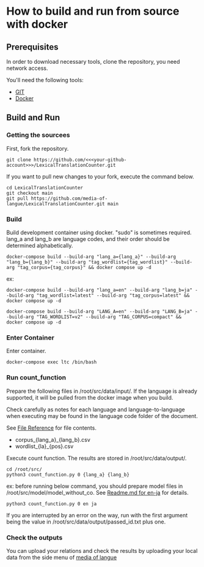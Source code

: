 # How to build and run from source with docker

## Prerequisites
In order to download necessary tools, clone the repository, you need network access.

You'll need the following tools:
- [GIT](https://git-scm.com/)
- [Docker](https://www.docker.com/)

## Build and Run
### Getting the sourcees
<!-- TODO: forkの方法に修正する。 -->
First, fork the repository.
```
git clone https://github.com/<<<your-github-account>>>/LexicalTranslationCounter.git
```

If you want to pull new changes to your fork, execute the command below.
```
cd LexicalTranslationCounter
git checkout main
git pull https://github.com/media-of-langue/LexicalTranslationCounter.git main
```

### Build
Build development container using docker.
"sudo" is sometimes required.
lang_a and lang_b are language codes, and their order should be determined alphabetically.

```
docker-compose build --build-arg "lang_a={lang_a}" --build-arg "lang_b={lang_b}" --build-arg "tag_wordlist={tag_wordlist}" --build-arg "tag_corpus={tag_corpus}" && docker compose up -d
```
ex:
```
docker-compose build --build-arg "lang_a=en" --build-arg "lang_b=ja" --build-arg "tag_wordlist=latest" --build-arg "tag_corpus=latest" && docker compose up -d
```
```
docker-compose build --build-arg "LANG_A=en" --build-arg "LANG_B=ja" --build-arg "TAG_WORDLIST=v2" --build-arg "TAG_CORPUS=compact" && docker compose up -d
```

### Enter Container
Enter container.
```
docker-compose exec ltc /bin/bash
```

### Run count_function
Prepare the following files in /root/src/data/input/.
If the language is already supported, it will be pulled from the docker image when you build.

Check carefully as notes for each language and language-to-language when executing may be found in the language code folder of the document.

See [File Reference](File_reference.md) for file contents.
- corpus_{lang_a}_{lang_b}.csv
- wordlist_{la}_{pos}.csv

Execute count function.
The results are stored in /root/src/data/output/.
```
cd /root/src/
python3 count_function.py 0 {lang_a} {lang_b}
```
ex: before running below command, you should prepare model files in /root/src/model/model_without_co. See [Readme.md for en-ja](documents/en-ja/Readme.md) for details.
```
python3 count_function.py 0 en ja
```

If you are interrupted by an error on the way, run with the first argument being the value in /root/src/data/output/passed_id.txt plus one.

### Check the outputs
You can upload your relations and check the results by uploading your local data from the side menu of [media of langue](http://media-of-langue.org/)
